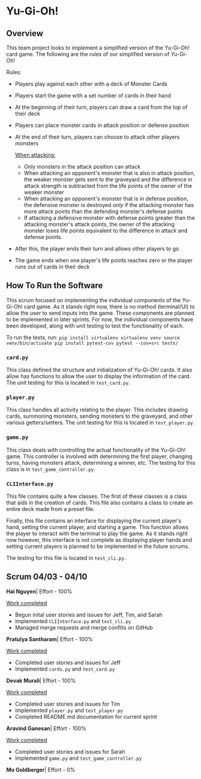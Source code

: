 # Yu-Gi-Oh!

## Overview
This team project looks to implement a simplified version of the Yu-Gi-Oh! card game. The following are the rules of our simplified version of Yu-Gi-Oh!

Rules:
- Players play against each other with a deck of Monster Cards
- Players start the game with a set number of cards in their hand
- At the beginning of their turn, players can draw a card from the top of their deck
- Players can place monster cards in attack position or defense position
- At the end of their turn, players can choose to attack other players monsters

    <ins>When attacking:</ins>
    - Only monsters in the attack position can attack
    - When attacking an opponent's monster that is also in attack position, the weaker monster gets sent to the graveyard and the difference in attack strength is subtracted from the life points of the owner of the weaker monster
    - When attacking an opponent's monster that is in defense position, the defensive monster is destroyed *only* if the attacking monster has more attack points than the defending monster's defense points
    - If attacking a defensive monster with defense points greater than the attacking monster's attack points, the owner of the attacking monster loses life points equivalent to the difference in attack and defense points.

- After this, the player ends their turn and allows other players to go
- The game ends when one player's life points reaches zero or the player runs out of cards in their deck

## How To Run the Software

This scrum focused on implementing the individual components of the Yu-Gi-Oh! card game. As it stands right now, there is no method (terminal/UI) to allow the user to send inputs into the game. These components are planned to be implemented in later sprints. For now, the individual components have been developed, along with unit testing to test the functionality of each.

To run the tests, run:
`
pip install virtualenv
virtualenv venv
source venv/bin/activate
pip install pytest-cov
pytest --cov=src tests/
`
### `card.py`

This class defined the structure and initialization of Yu-Gi-Oh! cards. It also allow has functions to allow the user to display the information of the card. The unit testing for this is located in `test_card.py`.

### `player.py`

This class handles all activity relating to the player. This includes drawing cards, summoning monsters, sending monsters to the graveyard, and other various getters/setters. The unit testing for this is located in `test_player.py`.

### `game.py`
This class deals with controlling the actual functionality of the Yu-Gi-Oh! game. This controller is involved with determining the first player, changing turns, having monsters attack, determining a winner, etc. The testing for this class is in `test_game_controller.py`.

### `CLIInterface.py`

This file contains quite a few classes. The first of these classes is a class that aids in the creation of cards. This file also contains a class to create an entire deck made from a preset file.

Finally, this file contains an interface for displaying the current player's hand, setting the current player, and starting a game. This function allows the player to interact with the terminal to play the game. As it stands right now however, this interface is not complete as displaying player hands and setting current players is planned to be implemented in the future scrums.

The testing for this file is located in `test_cli.py`.


## Scrum 04/03 - 04/10

**Hai Nguyen**| Effort - 100%

<ins>Work completed</ins>
- Begun inital user stories and issues for Jeff, Tim, and Sarah
- Implemented `CLIInterface.py` and `test_cli.py`
- Managed merge requests and merge conflits on GitHub

**Pratulya Santharam**| Effort - 100%

<ins>Work completed</ins>
- Completed user stories and issues for Jeff
- Implemented `cards.py` and `test_card.py`

**Devak Murali**| Effort - 100%

<ins>Work completed</ins>
- Completed user stories and issues for Tim
- Implemented `player.py` and `test_player.py`
- Completed README.md documentation for current sprint

**Aravind Ganesan**| Effort - 100%

<ins>Work completed</ins>
- Completed user stories and issues for Sarah
- Implemented `game.py` and `test_game_controller.py`

**Mo Goldberger**| Effort - 0%
